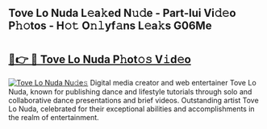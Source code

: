 ## Tove Lo Nuda L𝚎a𝚔ed N𝚞𝚍e - Part-lui Vi𝚍𝚎o P𝚑𝚘tos - H𝚘𝚝 O𝚗𝚕yf𝚊ns L𝚎a𝚔s G06Me

# <h2><a href="http://kf8e4kk.oniu.top/?m=Tove+Lo+Nuda">🔗👉 🔴 Tove Lo Nuda P𝚑ot𝚘𝚜 V𝚒d𝚎o</a></h2>

[![Tove Lo Nuda Nu𝚍e𝚜](https://i.imgur.com/0qMVB7G.gif)](http://kf8e4kk.oniu.top/?m=Tove+Lo+Nuda)
Digital media creator and web entertainer Tove Lo Nuda, known for publishing dance and lifestyle tutorials through solo and collaborative dance presentations and brief videos. Outstanding artist Tove Lo Nuda, celebrated for their exceptional abilities and accomplishments in the realm of entertainment.  

